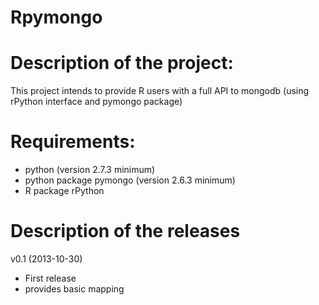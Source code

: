 Rpymongo
========

# Description of the project: 
This project intends to provide R users with a full API to mongodb (using rPython interface and pymongo package)


# Requirements:
- python (version 2.7.3 minimum)
- python package pymongo (version 2.6.3 minimum)
- R package rPython


# Description of the releases
v0.1 (2013-10-30)
- First release  
- provides basic mapping  

